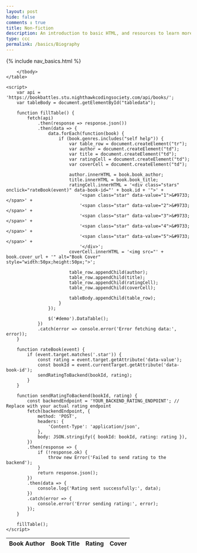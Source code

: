 ```yaml
---
layout: post
hide: false
comments : true
title: Non-fiction
description: An introduction to basic HTML, and resources to learn more.
type: ccc
permalink: /basics/Biography
---
```

<!-- the line below 'pulls' the info from the file nav_non_fiction.html to create a table-->
{% include nav_basics.html %}
<!-- This is where the code goes for the subpage of the subpage 'non_fiction'-->
<!DOCTYPE html>
<html lang="en">
<head>
    <!-- load jQuery and DataTables output style and scripts -->
    <!-- The line below styles the table -->
    <link rel="stylesheet" type="text/css" href="https://cdn.datatables.net/1.13.4/css/jquery.dataTables.min.css">
    <!-- Brings out a tool from jQuery to help change the way the table looks -->
    <script type="text/javascript" language="javascript" src="https://code.jquery.com/jquery-3.6.0.min.js"></script>
    <script>var define = null;</script>
    <script type="text/javascript" language="javascript" src="https://cdn.datatables.net/1.13.4/js/jquery.dataTables.min.js"></script>
    <style>
        .stars {
            font-size: 16px;
            cursor: pointer;
        }
        .stars span {
            color: gray;
        }
        .stars span:hover,
        .stars span.active {
            color: gold;
        }
    </style>
</head>
<body>
    <table id="demo" class="table">
        <thead>
            <tr>
                <th>Book Author</th>
                <th>Book Title</th>
                <th>Rating</th>
                <th>Cover</th>
            </tr>
        </thead>
        <tbody id="tabledata">

        </tbody>
    </table>

    <script>
        var api = 'https://bookbattles.stu.nighthawkcodingsociety.com/api/books/';
        var tableBody = document.getElementById("tabledata");

        function fillTable() {
            fetch(api)
                .then(response => response.json())
                .then(data => {
                    data.forEach(function(book) {
                        if (book.genres.includes("self help")) {
                            var table_row = document.createElement("tr");
                            var author = document.createElement("td");
                            var title = document.createElement("td");
                            var ratingCell = document.createElement("td");
                            var coverCell = document.createElement("td");

                            author.innerHTML = book.book_author;
                            title.innerHTML = book.book_title;
                            ratingCell.innerHTML = '<div class="stars" onclick="rateBook(event)" data-book-id="' + book.id + '">' +
                                '<span class="star" data-value="1">&#9733;</span>' +
                                '<span class="star" data-value="2">&#9733;</span>' +
                                '<span class="star" data-value="3">&#9733;</span>' +
                                '<span class="star" data-value="4">&#9733;</span>' +
                                '<span class="star" data-value="5">&#9733;</span>' +
                                '</div>';
                            coverCell.innerHTML = '<img src="' + book.cover_url + '" alt="Book Cover" style="width:50px;height:50px;">';

                            table_row.appendChild(author);
                            table_row.appendChild(title);
                            table_row.appendChild(ratingCell);
                            table_row.appendChild(coverCell);

                            tableBody.appendChild(table_row);
                        }
                    });

                    $('#demo').DataTable();
                })
                .catch(error => console.error('Error fetching data:', error));
        }

        function rateBook(event) {
            if (event.target.matches('.star')) {
                const rating = event.target.getAttribute('data-value');
                const bookId = event.currentTarget.getAttribute('data-book-id');
                sendRatingToBackend(bookId, rating);
            }
        }

        function sendRatingToBackend(bookId, rating) {
            const backendEndpoint = 'YOUR_BACKEND_RATING_ENDPOINT'; // Replace with your actual rating endpoint
            fetch(backendEndpoint, {
                method: 'POST',
                headers: {
                    'Content-Type': 'application/json',
                },
                body: JSON.stringify({ bookId: bookId, rating: rating }),
            })
            .then(response => {
                if (!response.ok) {
                    throw new Error('Failed to send rating to the backend');
                }
                return response.json();
            })
            .then(data => {
                console.log('Rating sent successfully:', data);
            })
            .catch(error => {
                console.error('Error sending rating:', error);
            });
        }

        fillTable();
    </script>
</body>
</html>
